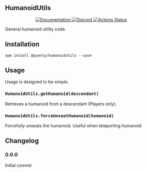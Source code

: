 ## HumanoidUtils
<div align="center">
  <a href="http://quenty.github.io/api/">
    <img src="https://img.shields.io/badge/docs-website-green.svg" alt="Documentation" />
  </a>
  <a href="https://discord.gg/mhtGUS8">
    <img src="https://img.shields.io/badge/discord-nevermore-blue.svg" alt="Discord" />
  </a>
  <a href="https://github.com/Quenty/NevermoreEngine/actions">
    <img src="https://github.com/Quenty/NevermoreEngine/workflows/luacheck/badge.svg" alt="Actions Status" />
  </a>
</div>

General humanoid utility code.

## Installation
```
npm install @quenty/humanoidutils --save
```

## Usage
Usage is designed to be simple.

### `HumanoidUtils.getHumanoid(descendant)`
Retrieves a humanoid from a descendant (Players only).

### `HumanoidUtils.forceUnseatHumanoid(humanoid)`
Forcefully unseats the humanoid. Useful when teleporting humanoid


## Changelog

### 0.0.0
Initial commit

